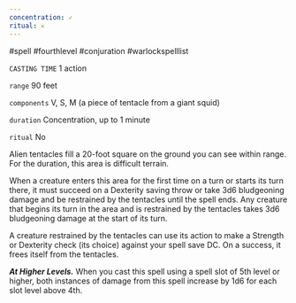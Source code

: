 ```yaml
---
concentration: ✓
ritual: 𐄂
---
```

#spell #fourthlevel #conjuration #warlockspelllist

`CASTING TIME`
1 action

`range`
90 feet

`components`
V, S, M (a piece of tentacle from a giant squid)

`duration`
Concentration, up to 1 minute

`ritual`
No

Alien tentacles fill a 20-foot square on the ground you can see within range. For the duration, this area is difficult terrain.

When a creature enters this area for the first time on a turn or starts its turn there, it must succeed on a Dexterity saving throw or take 3d6 bludgeoning damage and be restrained by the tentacles until the spell ends. Any creature that begins its turn in the area and is restrained by the tentacles takes 3d6 bludgeoning damage at the start of its turn.

A creature restrained by the tentacles can use its action to make a Strength or Dexterity check (its choice) against your spell save DC. On a success, it frees itself from the tentacles.

_**At Higher Levels.**_ When you cast this spell using a spell slot of 5th level or higher, both instances of damage from this spell increase by 1d6 for each slot level above 4th.